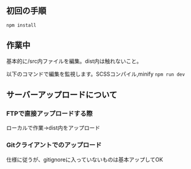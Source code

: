 ## 初回の手順
``` npm install ```

## 作業中
基本的に/src内ファイルを編集。dist内は触れないこと。

以下のコマンドで編集を監視します。SCSSコンパイル,minify
``` npm run dev ```

## サーバーアップロードについて

### FTPで直接アップロードする際
ローカルで作業→dist内をアップロード

### Gitクライアントでのアップロード
仕様に従うが、gitignoreに入っていないものは基本アップしてOK